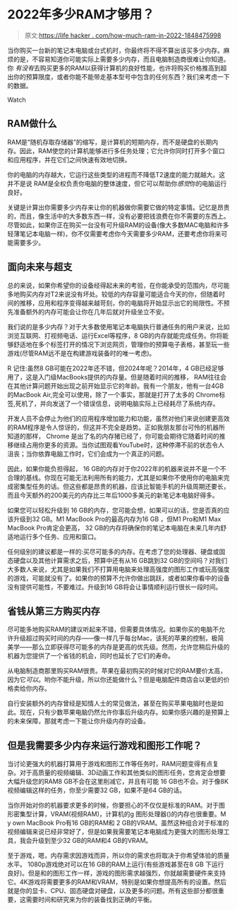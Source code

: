 # 2022年多少RAM才够用？

> 原文:[https://life hacker . com/how-much-ram-in-2022-1848475998](https://lifehacker.com/how-much-ram-is-enough-ram-in-2022-1848475998)

当你购买一台新的笔记本电脑或台式机时，你最终将不得不算出该买多少内存。麻烦的是，不容易知道你可能实际上需要多少内存，而且电脑制造商很难让你知道。你 *有没有*去购买更多的RAM以获得计算机的良好性能，也许将购买价格推高到超出你的预算限度，或者你能不能带走基本型号中包含的任何东西？我们来考虑一下的数据。

Watch

## RAM做什么

RAM是“随机存取存储器”的缩写，是计算机的短期内存，而不是硬盘的长期内存。因此，RAM使您的计算机能够进行多任务处理；它允许你同时打开多个窗口和应用程序，并在它们之间快速有效地切换。

你的电脑的内存越大，它运行这些类型的进程而不降低T2速度的能力就越大。这并不是说 RAM是全权负责你电脑的整体速度，但它可以帮助你*感觉*你的电脑运行良好。

关键是计算出你需要多少内存来让你的机器做你需要它做的特定事情。记忆是昂贵的，而且，像生活中的大多数东西一样，没有必要把钱浪费在你不需要的东西上。尽管如此，如果你正在购买一台没有可升级RAM的设备(像大多数MAC电脑和许多轻薄笔记本电脑一样)，你不仅需要考虑你今天需要多少RAM，还要考虑你将来可能需要多少。

## 面向未来与超支

总的来说，如果你希望你的设备经得起未来的考验，在你能承受的范围内，尽可能多地购买内存对T2来说没有坏处。较低的内存容量可能适合今天的你，但随着时间的推移，应用和程序变得越来越苛刻，你的电脑将开始显示出它的局限性。不预先准备额外的内存可能会让你在几年后就对升级坐立不安。

我们说的是多少内存？对于大多数使用笔记本电脑执行普通任务的用户来说，比如浏览互联网、打视频电话、运行Excel等程序，8 GB的内存就能完成任务。你将能够舒适地在多个标签打开的情况下浏览网页，管理你的预算电子表格，甚至玩一些游戏(尽管RAM远不是在构建游戏装备时的唯一考虑)。

R 记住:虽然8 GB可能在2022年还不错，但2024年呢？2014年，4 GB已经足够用了，这是入门级MacBooks提供的内存量。但是随着时间的推移， RAM往往会在其他计算问题开始出现之前开始显示它的年龄。我有一个朋友，他有一台4GB的MacBook Air,完全可以使用，除了一个事实，那就是打开了太多的 Chrome标签,死机了，并向发送了一个错误信息，说明电脑实际上已经耗尽了系统内存。

开发人员不会停止为他们的应用程序增加能力和功能，虽然对他们来说创建更高效的RAM程序是令人惊讶的，但这并不完全是趋势。正如我朋友那台可怜的机器所知道的那样， Chrome 是出了名的内存猪已经了，你可能会期待它随着时间的推移继续占用你更多的资源。当你试图观看YouTube时，这种停滞不前的状态令人沮丧；当你依靠电脑工作时，它们会成为一个真正的问题。

因此，如果你能负担得起， 16 GB的内存对于你2022年的机器来说并不是一个不合理的基线。你现在可能无法利用所有的能力，尤其是如果你不使用你的电脑来完成密集型任务的话。但这些都是昂贵的机器，应该比智能手机的升级周期还要长，而且今天额外的200美元的内存比三年后1000多美元的新笔记本电脑好得多。

如果您可以轻松升级到 16 GB的内存，您可能会想，如果可以的话，您是否真的应该升级到32 GB。M1 MacBook Pro的最高内存为16 GB ，但M1 Pro和M1 Max MacBook Pro肯定会更高， 32 GB的内存将确保你的笔记本电脑在未来几年内舒适地运行多个任务、应用和窗口。

任何级别的建议都是一样的:买尽可能多的内存。在考虑了您的处理器、硬盘或固态硬盘以及其他计算需求之后，预算中还有从16 GB跳到32 GB的空间吗？对我们大多数人来说，尤其是如果我们不打算用电脑来处理高强度的图形工作或玩高强度的游戏，可能就没有了。如果你的预算不允许你做出跳跃，或者如果你看中的设备没有提供可能性，不要难过。升级到16 GB将会让事情顺利运行很长一段时间。

## 省钱从第三方购买内存

尽可能多地购买RAM的建议听起来不错，但需要具体情况。如果你买的电脑不允许升级超过购买时间的内存——像一样几乎每台Mac，该死的苹果的控制，极简美学——那么立即获得尽可能多的内存是更高的优先级。然而，允许您稍后升级的机器为您提供了一个省钱的机会，同时也延长了它们的寿命。

从电脑制造商那里购买RAM很贵。苹果在最初购买的时候对它的RAM要价太高，因为它*可以*。哟你不能升级，所以你还能做什么？但是电脑配件商店会以更低的价格卖给你内存。

自行安装额外的内存曾经是知情人士的常见做法，甚至在购买苹果电脑时也是如此。现在，只有少数苹果电脑仍然允许你事后升级内存。如果你感兴趣的是预算上的未来保障，那就考虑一下能让你升级内存的设备。

## 但是我需要多少内存来运行游戏和图形工作呢？

当讨论更强大的机器打算用于游戏和图形工作等任务时，RAM问题变得有点复杂。对于高质量的视频编辑、3D动画工作和其他类似的图形任务，您肯定会想要大幅升级您的RAM8 GB不会在这里削减它，并且有可能 16 GB也不会。对于像8K视频编辑这样的任务，你至少需要32 GB，如果不是64 GB的话。

当你开始对你的机器要求更多的时候，你要担心的不仅仅是标准的RAM。对于图形密集型计算，VRAM(视频RAM)，计算机的g 图形处理器()的内存也很重要。M y own MacBook Pro有16 GB的RAM和 2 GB的VRAM。虽然这种组合对于标准的视频编辑来说已经非常好了，但是如果我需要笔记本电脑成为更强大的图形处理工具，我会升级到至少32 GB的RAM和4 GB的VRAM。

至于游戏，嗯，内存需求因游戏而异，所以你的需求也将取决于你希望体验的质量水平。 1080p游戏绝对可以在16 GB的RAM上运行(有些游戏甚至在8 GB 下运行良好)。但是和的图形工作一样，游戏的图形需求越强烈，你就越需要硬件来支持它。4K游戏将需要更多的RAM和VRAM，特别是如果你想提高所有的设置。然后就是你的显卡、CPU、固态硬盘对硬盘，以及更多的问题。所有这些部分都很重要，这需要时间和研究来为你的装备找到正确的平衡。